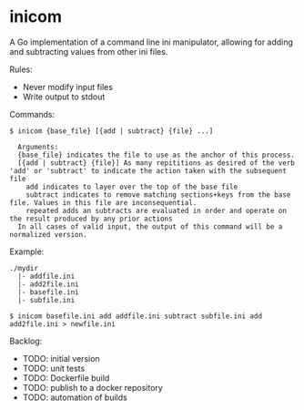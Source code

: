 # inicom
A Go implementation of a command line ini manipulator, allowing for adding and subtracting values from other ini files.

Rules:
- Never modify input files
- Write output to stdout

Commands:
```
$ inicom {base_file} [{add | subtract} {file} ...]

  Arguments:
  {base_file} indicates the file to use as the anchor of this process.
  [{add | subtract} {file}] As many repititions as desired of the verb 'add' or 'subtract' to indicate the action taken with the subsequent file
    add indicates to layer over the top of the base file
    subtract indicates to remove matching sections+keys from the base file. Values in this file are inconsequential.
    repeated adds an subtracts are evaluated in order and operate on the result produced by any prior actions
  In all cases of valid input, the output of this command will be a normalized version.
```
Example:
```
./mydir
  |- addfile.ini
  |- add2file.ini
  |- basefile.ini
  |- subfile.ini

$ inicom basefile.ini add addfile.ini subtract subfile.ini add add2file.ini > newfile.ini
```

Backlog:
- TODO: initial version
- TODO: unit tests
- TODO: Dockerfile build
- TODO: publish to a docker repository
- TODO: automation of builds
